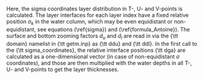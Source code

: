 Here, the sigma coordinates layer distribution in T-, U- and V-points is calculated.
The layer interfaces for each
layer index have a fixed relative position $\sigma_k$ in the water column,
which may be even equidistant or non-equidistant, see equations
(\ref{sigma}) and (\ref{formula_Antoine}).
The surface and bottom zooming factors
$d_u$ and $d_l$ are read in via the {\tt domain} namelist in {\tt getm.inp}
as {\tt ddu} and {\tt ddl}.
In the first call to the {\tt sigma\_coordinates}, the relative interface positions
{\tt dga} are calculated as a one-dimensional vector (in case of
non-equidistant $\sigma$ coordinates), and those are then multiplied with
the water depths in all T-, U- and V-points to get the layer thicknesses.

